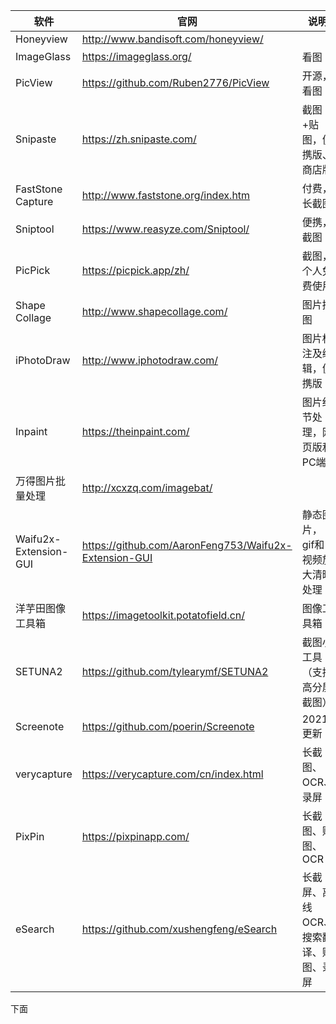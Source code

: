 |软件|官网|说明|
|-------------|----------|------------|
  | Honeyview | http://www.bandisoft.com/honeyview/ |  
  | ImageGlass | https://imageglass.org/ | 看图 |  
  | PicView | https://github.com/Ruben2776/PicView | 开源，看图 | 
  | Snipaste | https://zh.snipaste.com/ | 截图+贴图，便携版、商店版 |  
  | FastStone Capture | http://www.faststone.org/index.htm | 付费，长截图 | 便携1 | 便携2 
  | Sniptool | https://www.reasyze.com/Sniptool/ | 便携，截图 | 
  | PicPick | https://picpick.app/zh/ | 截图，个人免费使用 |  
  | Shape Collage | http://www.shapecollage.com/ | 图片拼图 |  
  | iPhotoDraw | http://www.iphotodraw.com/ | 图片标注及编辑，便携版 |  
  | Inpaint | https://theinpaint.com/ | 图片细节处理，网页版和PC端 |  
  | 万得图片批量处理 | http://xcxzq.com/imagebat/ |
  | Waifu2x-Extension-GUI | https://github.com/AaronFeng753/Waifu2x-Extension-GUI | 静态图片，gif和视频放大清晰处理 |  
  | 洋芋田图像工具箱 | https://imagetoolkit.potatofield.cn/ | 图像工具箱 |
  | SETUNA2 | https://github.com/tylearymf/SETUNA2 | 截图小工具（支持高分屏截图） | 
  | Screenote | https://github.com/poerin/Screenote | 2021更新 | 
  | verycapture | https://verycapture.com/cn/index.html | 长截图、OCR、录屏 | 
  | PixPin | https://pixpinapp.com/ | 长截图、贴图、OCR | 
  | eSearch | https://github.com/xushengfeng/eSearch | 长截屏、离线OCR、 搜索翻译、贴图、录屏 |




下面
